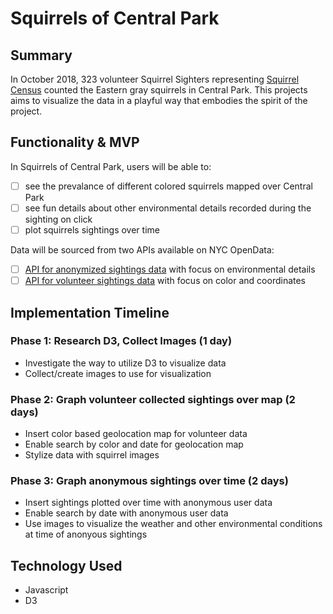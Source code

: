 # Squirrels of Central Park

## Summary
In October 2018, 323 volunteer Squirrel Sighters representing [Squirrel Census](https://www.thesquirrelcensus.com/) counted the Eastern gray squirrels in Central Park. This projects aims to visualize the data in a playful way that embodies the spirit of the project.

## Functionality & MVP
In Squirrels of Central Park, users will be able to:
+ [ ] see the prevalance of different colored squirrels mapped over Central Park
+ [ ] see fun details about other environmental details recorded during the sighting on click
+ [ ] plot squirrels sightings over time

Data will be sourced from two APIs available on NYC OpenData: 
+ [ ] [API for anonymized sightings data](https://data.cityofnewyork.us/resource/ej9h-v6g2.json) with focus on environmental details
+ [ ] [API for volunteer sightings data](https://data.cityofnewyork.us/resource/vfnx-vebw.geojson) with focus on color and coordinates

## Implementation Timeline

### Phase 1: Research D3, Collect Images (1 day)
+ Investigate the way to utilize D3 to visualize data 
+ Collect/create images to use for visualization

### Phase 2: Graph volunteer collected sightings over map (2 days)
+ Insert color based geolocation map for volunteer data
+ Enable search by color and date for geolocation map
+ Stylize data with squirrel images

### Phase 3: Graph anonymous sightings over time (2 days)
+ Insert sightings plotted over time with anonymous user data
+ Enable search by date with anonymous user data
+ Use images to visualize the weather and other environmental conditions at time of anonyous sightings

## Technology Used
+ Javascript
+ D3